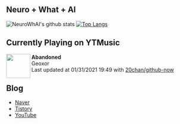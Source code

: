 ## Neuro + What + AI

![NeuroWhAI's github stats](https://github-readme-stats.vercel.app/api?username=neurowhai&count_private=true&show_icons=true)
[![Top Langs](https://github-readme-stats.vercel.app/api/top-langs/?username=neurowhai&layout=compact)](https://github.com/anuraghazra/github-readme-stats)

## Currently Playing on YTMusic

[<img align="left" height="65" src="https://lh3.googleusercontent.com/XoQh4YAICEA6B2STwbTEE-D04vG21tKUnbSKSTUN7RpH8I052tOpE7SYmOsOt1DUZkaP07xBbOUM8ipESA">](https://music.youtube.com/channel/UCJHA2F-a3tqfftyUDbIxaDQ)

**Abandoned**  
Geoxor  
Last updated at 01/31/2021 19:49 with [20chan/github-now](https://github.com/20chan/github-now)

## Blog

- [Naver](http://blog.naver.com/neurowhai)
- [Tistory](http://neurowhai.tistory.com/)
- [YouTube](https://www.youtube.com/channel/UCB_v1xU6laBHOeH6z4L-Mtw)
